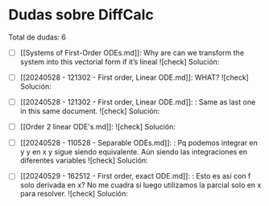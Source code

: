 # Dudas sobre DiffCalc

Total de dudas: 6

- [ ] [[Systems of First-Order ODEs.md]]: Why are can we transform the system into this vectorial form if it’s lineal
![check] Solución:
>

- [ ] [[20240528 - 121302 - First order, Linear  ODE.md]]: WHAT?
![check] Solución:
>

- [ ] [[20240528 - 121302 - First order, Linear  ODE.md]]: : Same as last one in this same document.
![check] Solución:
>

- [ ] [[Order 2 linear ODE's.md]]: 
![check] Solución:
>

- [ ] [[20240528 - 110528 - Separable ODEs.md]]: : Pq podemos integrar en y y en x y sigue siendo equivalente. Aún siendo las integraciones en diferentes variables
![check] Solución:
>

- [ ] [[20240529 - 162512 - First order, exact ODE.md]]: : Esto es así con f solo derivada en x? No me cuadra si luego utilizamos la parcial solo en x para resolver.
![check] Solución:
>

